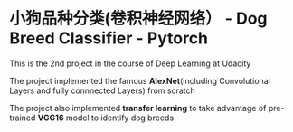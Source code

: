# 小狗品种分类(卷积神经网络） - Dog Breed Classifier - Pytorch

This is the 2nd project in the course of Deep Learning at Udacity

The project implemented the famous **AlexNet**(including Convolutional Layers and fully connnected Layers) from scratch 

The project also implemented **transfer learning** to take advantage of pre-trained **VGG16** model to identify dog breeds
